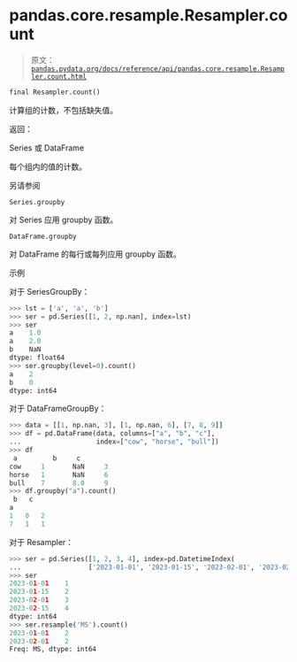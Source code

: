 # pandas.core.resample.Resampler.count

> 原文：[`pandas.pydata.org/docs/reference/api/pandas.core.resample.Resampler.count.html`](https://pandas.pydata.org/docs/reference/api/pandas.core.resample.Resampler.count.html)

```py
final Resampler.count()
```

计算组的计数，不包括缺失值。

返回：

Series 或 DataFrame

每个组内的值的计数。

另请参阅

`Series.groupby`

对 Series 应用 groupby 函数。

`DataFrame.groupby`

对 DataFrame 的每行或每列应用 groupby 函数。

示例

对于 SeriesGroupBy：

```py
>>> lst = ['a', 'a', 'b']
>>> ser = pd.Series([1, 2, np.nan], index=lst)
>>> ser
a    1.0
a    2.0
b    NaN
dtype: float64
>>> ser.groupby(level=0).count()
a    2
b    0
dtype: int64 
```

对于 DataFrameGroupBy：

```py
>>> data = [[1, np.nan, 3], [1, np.nan, 6], [7, 8, 9]]
>>> df = pd.DataFrame(data, columns=["a", "b", "c"],
...                   index=["cow", "horse", "bull"])
>>> df
 a         b     c
cow     1       NaN     3
horse   1       NaN     6
bull    7       8.0     9
>>> df.groupby("a").count()
 b   c
a
1   0   2
7   1   1 
```

对于 Resampler：

```py
>>> ser = pd.Series([1, 2, 3, 4], index=pd.DatetimeIndex(
...                 ['2023-01-01', '2023-01-15', '2023-02-01', '2023-02-15']))
>>> ser
2023-01-01    1
2023-01-15    2
2023-02-01    3
2023-02-15    4
dtype: int64
>>> ser.resample('MS').count()
2023-01-01    2
2023-02-01    2
Freq: MS, dtype: int64 
```
